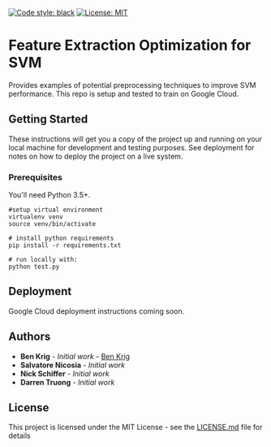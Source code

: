 [![Code style: black](https://img.shields.io/badge/code%20style-black-000000.svg)](https://github.com/python/black)
[![License: MIT](https://img.shields.io/badge/License-MIT-yellow.svg)](https://opensource.org/licenses/MIT)

# Feature Extraction Optimization for SVM 

Provides examples of potential preprocessing techniques to improve SVM performance.
This repo is setup and tested to train on Google Cloud.

## Getting Started

These instructions will get you a copy of the project up and running on your local machine for development and testing purposes. See deployment for notes on how to deploy the project on a live system.

### Prerequisites

You'll need Python 3.5+.

```
#setup virtual environment
virtualenv venv
source venv/bin/activate

# install python requirements
pip install -r requirements.txt

# run locally with:
python test.py
```
## Deployment

Google Cloud deployment instructions coming soon.

## Authors

* **Ben Krig** - *Initial work* - [Ben Krig](https://github.com/benkrig)
* **Salvatore Nicosia** - *Initial work*
* **Nick Schiffer** - *Initial work*
* **Darren Truong** - *Initial work*

## License

This project is licensed under the MIT License - see the [LICENSE.md](LICENSE.md) file for details
